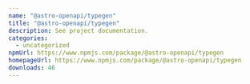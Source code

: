```yaml
---
name: "@astro-openapi/typegen"
title: "@astro-openapi/typegen"
description: See project documentation.
categories:
  - uncategorized
npmUrl: https://www.npmjs.com/package/@astro-openapi/typegen
homepageUrl: https://www.npmjs.com/package/@astro-openapi/typegen
downloads: 46
---
```

